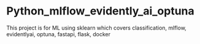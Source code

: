 # Python_mlflow_evidently_ai_optuna
This project is for ML using sklearn which covers classification, mlflow, evidentlyai, optuna, fastapi, flask, docker

